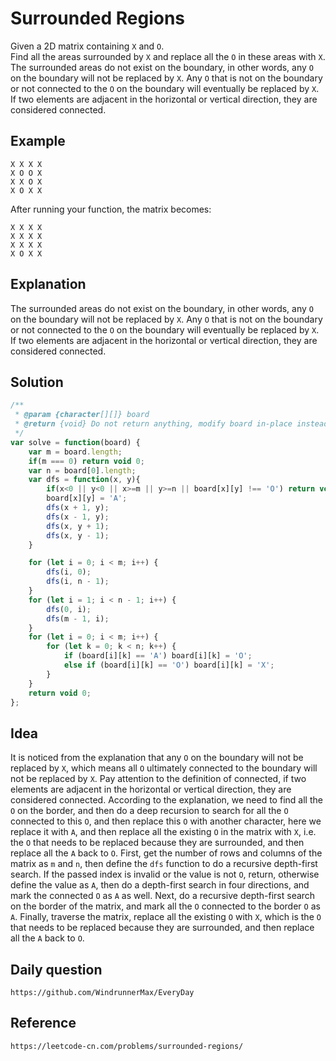 # Surrounded Regions
Given a 2D matrix containing `X` and `O`.  
Find all the areas surrounded by `X` and replace all the `O` in these areas with `X`.  
The surrounded areas do not exist on the boundary, in other words, any `O` on the boundary will not be replaced by `X`. Any `O` that is not on the boundary or not connected to the `O` on the boundary will eventually be replaced by `X`. If two elements are adjacent in the horizontal or vertical direction, they are considered connected.

## Example

```
X X X X
X O O X
X X O X
X O X X
```
After running your function, the matrix becomes:
```
X X X X
X X X X
X X X X
X O X X
```

## Explanation
The surrounded areas do not exist on the boundary, in other words, any `O` on the boundary will not be replaced by `X`. Any `O` that is not on the boundary or not connected to the `O` on the boundary will eventually be replaced by `X`. If two elements are adjacent in the horizontal or vertical direction, they are considered connected.

## Solution

```javascript
/**
 * @param {character[][]} board
 * @return {void} Do not return anything, modify board in-place instead.
 */
var solve = function(board) {
    var m = board.length;
    if(m === 0) return void 0;
    var n = board[0].length;
    var dfs = function(x, y){
        if(x<0 || y<0 || x>=m || y>=n || board[x][y] !== 'O') return void 0;
        board[x][y] = 'A';
        dfs(x + 1, y);
        dfs(x - 1, y);
        dfs(x, y + 1);
        dfs(x, y - 1);
    }

    for (let i = 0; i < m; i++) {
        dfs(i, 0);
        dfs(i, n - 1);
    }
    for (let i = 1; i < n - 1; i++) {
        dfs(0, i);
        dfs(m - 1, i);
    }
    for (let i = 0; i < m; i++) {
        for (let k = 0; k < n; k++) {
            if (board[i][k] == 'A') board[i][k] = 'O';
            else if (board[i][k] == 'O') board[i][k] = 'X';
        }
    }
    return void 0;
};
```

## Idea
It is noticed from the explanation that any `O` on the boundary will not be replaced by `X`, which means all `O` ultimately connected to the boundary will not be replaced by `X`. Pay attention to the definition of connected, if two elements are adjacent in the horizontal or vertical direction, they are considered connected. According to the explanation, we need to find all the `O` on the border, and then do a deep recursion to search for all the `O` connected to this `O`, and then replace this `O` with another character, here we replace it with `A`, and then replace all the existing `O` in the matrix with `X`, i.e. the `O` that needs to be replaced because they are surrounded, and then replace all the `A` back to `O`. First, get the number of rows and columns of the matrix as `m` and `n`, then define the `dfs` function to do a recursive depth-first search. If the passed index is invalid or the value is not `O`, return, otherwise define the value as `A`, then do a depth-first search in four directions, and mark the connected `O` as `A` as well. Next, do a recursive depth-first search on the border of the matrix, and mark all the `O` connected to the border `O` as `A`. Finally, traverse the matrix, replace all the existing `O` with `X`, which is the `O` that needs to be replaced because they are surrounded, and then replace all the `A` back to `O`.

## Daily question

```
https://github.com/WindrunnerMax/EveryDay
```

## Reference

```
https://leetcode-cn.com/problems/surrounded-regions/
```